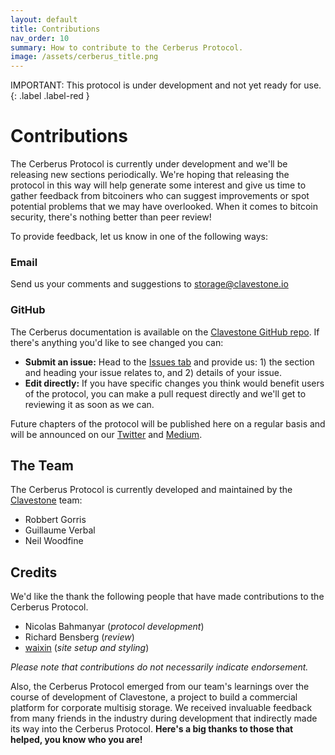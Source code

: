 ```yaml
---
layout: default
title: Contributions
nav_order: 10
summary: How to contribute to the Cerberus Protocol.
image: /assets/cerberus_title.png
---
```


IMPORTANT: This protocol is under development and not yet ready for use.
{: .label .label-red }

Contributions
=============

The Cerberus Protocol is currently under development and we'll be releasing new sections periodically. We're hoping that releasing the protocol in this way will help generate some interest and give us time to gather feedback from bitcoiners who can suggest improvements or spot potential problems that we may have overlooked. When it comes to bitcoin security, there's nothing better than peer review!

To provide feedback, let us know in one of the following ways:

### Email
Send us your comments and suggestions to [storage@clavestone.io](mailto:storage@clavestone.io)

### GitHub
The Cerberus documentation is available on the [Clavestone GitHub repo](https://github.com/Clavestone/Cerberus). If there's anything you'd like to see changed you can:
- **Submit an issue:** Head to the [Issues tab](https://github.com/Clavestone/Cerberus/issues) and provide us: 1) the section and heading your issue relates to, and 2) details of your issue.
- **Edit directly:** If you have specific changes you think would benefit users of the protocol, you can make a pull request directly and we'll get to reviewing it as soon as we can.

Future chapters of the protocol will be published here on a regular basis and will be announced on our [Twitter](https://twitter.com/clavestone_) and [Medium](https://medium.com/@clavestone).

## The Team
The Cerberus Protocol is currently developed and maintained by the [Clavestone](//clavestone.io) team:
- Robbert Gorris
- Guillaume Verbal
- Neil Woodfine

## Credits
We'd like the thank the following people that have made contributions to the Cerberus Protocol.
- Nicolas Bahmanyar (*protocol development*)
- Richard Bensberg (*review*)
- [waixin](https://github.com/walxin) (*site setup and styling*)

*Please note that contributions do not necessarily indicate endorsement.*

Also, the Cerberus Protocol emerged from our team's learnings over the course of development of Clavestone, a project to build a commercial platform for corporate multisig storage. We received invaluable feedback from many friends in the industry during development that indirectly made its way into the Cerberus Protocol. **Here's a big thanks to those that helped, you know who you are!**
